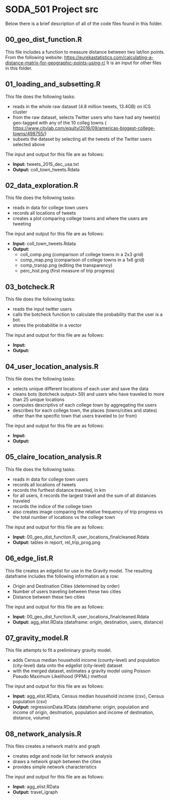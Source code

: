 # SODA_501 Project src

Below there is a brief description of all of the code files found in this folder.

## 00_geo_dist_function.R
This file includes a function to measure distance between two lat/lon points.
From the following website: https://eurekastatistics.com/calculating-a-distance-matrix-for-geographic-points-using-r/
It is an input for other files in this folder.

## 01_loading_and_subsetting.R
This file does the following tasks:
* reads in the whole raw dataset (4.8 million tweets, 13.4GB) on ICS cluster
* from the raw dataset, selects Twitter users who have had any tweet(s) geo-tagged with any of the 10 colleg towns ( https://www.citylab.com/equity/2016/09/americas-biggest-college-towns/498755/)
* subsets the dataset by selecting all the tweets of the Twitter users selected above

The input and output for this file are as follows:
* **Input:** tweets_2015_dec_usa.txt
* **Output:** coll_town_tweets.Rdata

## 02_data_exploration.R
This file does the following tasks:
* reads in data for college town users
* records all locations of tweets
* creates a plot comparing college towns and where the users are tweeting

The input and output for this file are as follows:
* **Input:** coll_town_tweets.Rdata
* **Output:** 
    * coll_comp.png (comparison of college towns in a 2x3 grid)
    * comp_map.png (comparison of college towns in a 1x6 grid)
    * comp_transp.png (editing the transparency)
    * perc_hist.png (first measure of trip progress)


## 03_botcheck.R
This file does the following tasks:
* reads the input twitter users
* calls the botcheck function to calculate the  probability that the user is a bot. 
* stores the probabilitie in a vector

The input and output for this file are as follows:
* **Input:**
* **Output:**

## 04_user_location_analysis.R
This file does the following tasks:
* selects unique different locations of each user and save the data
* cleans bots (botcheck output>.59) and users who have traveled to more than 25 unique locations
* computes descriptivs of each college town by aggregating the users
* describes for each college town, the places (towns/cities and states) other than the specific town that users traveled to (or from)

The input and output for this file are as follows:
* **Input:**
* **Output:**

## 05_claire_location_analysis.R
This file does the following tasks:
* reads in data for college town users
* records all locations of tweets
* records the furthest distance traveled, in km
* for all users, it records the largest travel and the sum of all distances traveled
* records the indice of the college town 
* also creates image comparing the relative frequency of trip progress vs the total number of locations vs the college town  

The input and output for this file are as follows:
* **Input:** 00_geo_dist_function.R, user_locations_finalcleaned.Rdata
* **Output:** tables in report, rel_trip_prog.png

## 06_edge_list.R
This file creates an edgelist for use in the Gravity model. The resulting dataframe includes the following information as a row:
* Origin and Destination Cities (determined by order)
* Number of users traveling between these two cities
* Distance between these two cities

The input and output for this file are as follows:
* **Input:** 00_geo_dist_function.R, user_locations_finalcleaned.Rdata
* **Output:** agg_elist.RData (dataframe: origin, destination, users, distance)

## 07_gravity_model.R
This file attempts to fit a preliminary gravity model.
* adds Census median household income (county-level) and population (city-level) data onto the edgelist (city-level) dataset
* with the merged dataset, estimates a gravity model using Poisson Pseudo Maximum Likelihood (PPML) method

The input and output for this file are as follows:
* **Input:** agg_elist.RData, Census median household income (csv), Census population (csv)
* **Output:** regressionData.RData (dataframe: origin, population and income of origin, desitnation, population and income of destination, distance, volume)

## 08_network_analysis.R
This files creates a network matrix and graph
* creates edge and node list for network analysis
* draws a network graph between the cities
* provides simple network characteristics

The input and output for this file are as follows:
* **Input:** agg_elist.RData
* **Output:** travel_igraph

